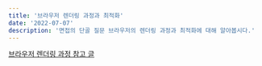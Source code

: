 ```yaml
---
title: '브라우저 렌더링 과정과 최적화'
date: '2022-07-07'
description: '면접의 단골 질문 브라우저의 렌더링 과정과 최적화에 대해 알아봅시다.'
---
```


[브라우저 렌더링 과정 참고 글](https://velog.io/@bumsu0211/%EB%B8%8C%EB%9D%BC%EC%9A%B0%EC%A0%80-%EB%A0%8C%EB%8D%94%EB%A7%81-%EA%B3%BC%EC%A0%95%EA%B3%BC-%EC%B5%9C%EC%A0%81%ED%99%94)
